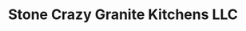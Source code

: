 ---
title: "Stone Crazy Granite Kitchens LLC"
url: /taylor/stone-crazy-granite-kitchens-llc/
shop: kitchen
---